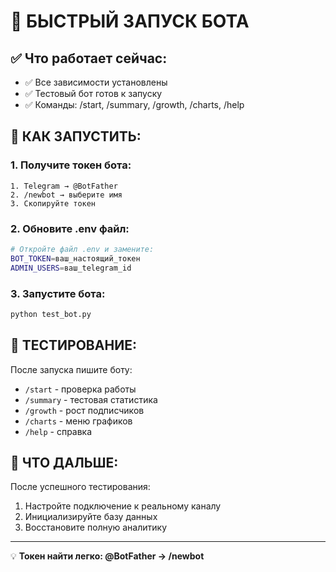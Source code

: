 # 🚀 БЫСТРЫЙ ЗАПУСК БОТА

## ✅ Что работает сейчас:
- ✅ Все зависимости установлены
- ✅ Тестовый бот готов к запуску
- ✅ Команды: /start, /summary, /growth, /charts, /help

## 🤖 КАК ЗАПУСТИТЬ:

### 1. Получите токен бота:
```
1. Telegram → @BotFather
2. /newbot → выберите имя
3. Скопируйте токен
```

### 2. Обновите .env файл:
```bash
# Откройте файл .env и замените:
BOT_TOKEN=ваш_настоящий_токен
ADMIN_USERS=ваш_telegram_id
```

### 3. Запустите бота:
```bash
python test_bot.py
```

## 📱 ТЕСТИРОВАНИЕ:

После запуска пишите боту:
- `/start` - проверка работы
- `/summary` - тестовая статистика  
- `/growth` - рост подписчиков
- `/charts` - меню графиков
- `/help` - справка

## 🎯 ЧТО ДАЛЬШЕ:

После успешного тестирования:
1. Настройте подключение к реальному каналу
2. Инициализируйте базу данных
3. Восстановите полную аналитику

---
💡 **Токен найти легко: @BotFather → /newbot**
